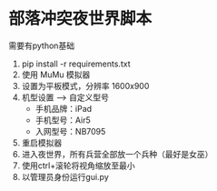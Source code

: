 # 部落冲突夜世界脚本

需要有python基础

1. pip install -r requirements.txt
2. 使用 MuMu 模拟器  
3. 设置为平板模式，分辨率 1600x900
4. 机型设置 --> 自定义型号
   - 手机品牌：iPad
   - 手机型号：Air5
   - 入网型号：NB7095
5. 重启模拟器
6. 进入夜世界，所有兵营全部放一个兵种（最好是女巫）
7. 使用ctrl+滚轮将视角缩放至最小
8. 以管理员身份运行gui.py
